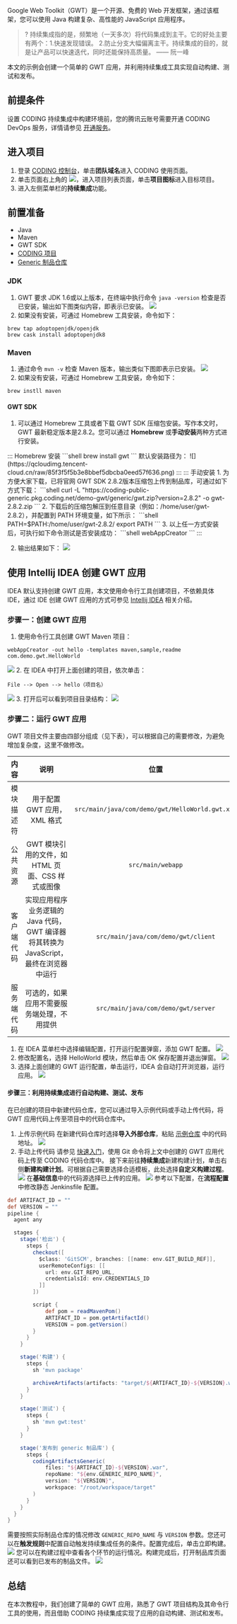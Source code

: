 Google Web Toolkit（GWT）是一个开源、免费的 Web 开发框架，通过该框架，您可以使用 Java 构建复杂、高性能的 JavaScript 应用程序。
>? 持续集成指的是，频繁地（一天多次）将代码集成到主干。它的好处主要有两个：1.快速发现错误。 2.防止分支大幅偏离主干。持续集成的目的，就是让产品可以快速迭代，同时还能保持高质量。 —— 阮一峰

本文的示例会创建一个简单的 GWT 应用，并利用持续集成工具实现自动构建、测试和发布。


## 前提条件
设置 CODING 持续集成中构建环境前，您的腾讯云账号需要开通 CODING DevOps 服务，详情请参见 [开通服务](https://cloud.tencent.com/document/product/1115/37268)。

## 进入项目
1. 登录 [CODING 控制台](https://console.cloud.tencent.com/coding)，单击**团队域名**进入 CODING 使用页面。
2. 单击页面右上角的 <img src ="https://main.qcloudimg.com/raw/d94a8e60dd3a41d0af07d72ae0e9d70e.png" style ="margin:0">，进入项目列表页面，单击**项目图标**进入目标项目。
3.  进入左侧菜单栏的**持续集成**功能。

## 前置准备[](id:prerequisite)
-   Java
-   Maven
-   GWT SDK
-   [CODING 项目](https://help.coding.net/docs/start/project.html)
-   [Generic 制品仓库](https://cloud.tencent.com/document/product/1116/46528)

### JDK
1. GWT 要求 JDK 1.6或以上版本，在终端中执行命令 `java -version` 检查是否已安装，输出如下图类似内容，即表示已安装。
![](https://qcloudimg.tencent-cloud.cn/raw/36e80a6e9ffcc43842ec78d479baeeac.png)
2. 如果没有安装，可通过 Homebrew 工具安装，命令如下：
```shell
brew tap adoptopenjdk/openjdk
brew cask install adoptopenjdk8
```

### Maven 
1. 通过命令 `mvn -v` 检查 Maven 版本，输出类似下图即表示已安装。
![](https://qcloudimg.tencent-cloud.cn/raw/fdca20a44da6a71df842fcedbe379be2.png)
2. 如果没有安装，可通过 Homebrew 工具安装，命令如下：
```shell
brew instll maven
```

#### GWT SDK
1. 可以通过 Homebrew 工具或者下载 GWT SDK 压缩包安装。写作本文时，GWT 最新稳定版本是2.8.2。您可以通过 **Homebrew** 或**手动安装**两种方式进行安装。
<dx-tabs>
::: Homebrew 安装
```shell
brew install gwt
```
默认安装路径为：
![](https://qcloudimg.tencent-cloud.cn/raw/85f3f5f5b3e8bbef5dbcba0eed57f636.png)
:::
::: 手动安装
1. 为方便大家下载，已将官网 GWT SDK 2.8.2版本压缩包上传到制品库，可通过如下方式下载：
```shell
curl -L "https://coding-public-generic.pkg.coding.net/demo-gwt/generic/gwt.zip?version=2.8.2" -o gwt-2.8.2.zip
```
2. 下载后的压缩包解压到任意目录（例如：/home/user/gwt-2.8.2），并配置到 PATH 环境变量，如下所示：
```shell
PATH=$PATH:/home/user/gwt-2.8.2/
export PATH
```
3. 以上任一方式安装后，可执行如下命令测试是否安装成功：
```shell
webAppCreator
```
:::
</dx-tabs>

2. 输出结果如下：
![](https://qcloudimg.tencent-cloud.cn/raw/f0d6f7a0563039d4dadd3dd2de5c8e7e.png)

## 使用 Intellij IDEA 创建 GWT 应用[](id:create-gwt)
IDEA 默认支持创建 GWT 应用，本文使用命令行工具创建项目，不依赖具体 IDE，通过 IDE 创建 GWT 应用的方式可参见 [Intellij IDEA](https://www.jetbrains.com/help/idea/enabling-gwt-support.html) 相关介绍。

### 步骤一：创建 GWT 应用[](id:1)
1. 使用命令行工具创建 GWT Maven 项目：
```shell
webAppCreator -out hello -templates maven,sample,readme com.demo.gwt.HelloWorld
```
![](https://qcloudimg.tencent-cloud.cn/raw/4b6d217a6a34bb2cf64eafad5504576c.png)
2. 在 IDEA 中打开上面创建的项目，依次单击：
```shell
File --> Open --> hello（项目名）
```
![](https://qcloudimg.tencent-cloud.cn/raw/f63899eeee7be5202f595e20df24cf44.png)
3. 打开后可以看到项目目录结构：
![](https://qcloudimg.tencent-cloud.cn/raw/6d770cd82f158dc5f8ba1b6b2c7592a3.png)

### 步骤二：运行 GWT 应用[](id:2)
GWT 项目文件主要由四部分组成（见下表），可以根据自己的需要修改，为避免增加复杂度，这里不做修改。

|内容   | 说明         | 位置|
|:-------: | :-------: | :--------:|
|模块描述符| 用于配置 GWT 应用，XML 格式 | `src/main/java/com/demo/gwt/HelloWorld.gwt.xml`|
|公共资源 | GWT 模块引用的文件，如 HTML 页面、CSS 样式或图像 | `src/main/webapp` |
|客户端代码 | 实现应用程序业务逻辑的 Java 代码，GWT 编译器将其转换为 JavaScript，最终在浏览器中运行 | `src/main/java/com/demo/gwt/client`|
|服务端代码 | 可选的，如果应用不需要服务端处理，不用提供 | `src/main/java/com/demo/gwt/server`|

1. 在 IDEA 菜单栏中选择编辑配置，打开运行配置弹窗，添加 GWT 配置。
![](https://qcloudimg.tencent-cloud.cn/raw/babe6c7e3eea32f3c15043097879edfb.png)
2. 修改配置名，选择 HelloWorld 模块，然后单击 OK 保存配置并退出弹窗。
![](https://qcloudimg.tencent-cloud.cn/raw/c15e7f3913d3d5606111789baf0c28a0.png)
3. 选择上面创建的 GWT 运行配置，单击运行，IDEA 会自动打开浏览器，运行应用。
![](https://qcloudimg.tencent-cloud.cn/raw/a66f769fbed2c6dadddbb4f94fbe5612.png)

#### 步骤三：利用持续集成进行自动构建、测试、发布[](id:3)
在已创建的项目中新建代码仓库，您可以通过导入示例代码或手动上传代码，将 GWT 应用代码上传至项目中的代码仓库中。
1. 上传示例代码
在新建代码仓库时选择**导入外部仓库**，粘贴 [示例仓库](https://coding-public.coding.net/public/python-flask-demo/python-flask-demo/git/files) 中的代码地址。
![](https://qcloudimg.tencent-cloud.cn/raw/212e053908cf658c7444810e22f758e7.png)
2. 手动上传代码
请参见 [快速入门](https://cloud.tencent.com/document/product/1112/36433#git-add)，使用 Git 命令将上文中创建的 GWT 应用代码上传至 CODING 代码仓库中。
接下来前往**持续集成**新建构建计划，单击右侧**新建构建计划**。可根据自己需要选择合适模板，此处选择**自定义构建过程**。
![](https://qcloudimg.tencent-cloud.cn/raw/28f92c7e1412c13475962025b0374403.png)
在**基础信息**中的代码源选择已上传的应用。
![](https://qcloudimg.tencent-cloud.cn/raw/9bb364d8a730300a74f2cff0ff8d9302.png)
参考以下配置，在**流程配置**中修改静态 Jenkinsfile 配置。
```groovy
def ARTIFACT_ID = ""
def VERSION = ""
pipeline {
  agent any

  stages {
    stage('检出') {
      steps {
        checkout([
          $class: 'GitSCM', branches: [[name: env.GIT_BUILD_REF]],
          userRemoteConfigs: [[
            url: env.GIT_REPO_URL,
            credentialsId: env.CREDENTIALS_ID
          ]]
        ])

        script {
            def pom = readMavenPom()
            ARTIFACT_ID = pom.getArtifactId()
            VERSION = pom.getVersion()
        }
      }
    }

    stage('构建') {
      steps {
        sh 'mvn package'

        archiveArtifacts(artifacts: "target/${ARTIFACT_ID}-${VERSION}.war", fingerprint: true)
      }
    }

    stage('测试') {
      steps {
        sh 'mvn gwt:test'
      }
    }

    stage('发布到 generic 制品库') {
      steps {
        codingArtifactsGeneric(
            files: "${ARTIFACT_ID}-${VERSION}.war",
            repoName: "${env.GENERIC_REPO_NAME}",
            version: "${VERSION}",
            workspace: "/root/workspace/target"
        )
      }
    }
  }
}
```
需要按照实际制品仓库的情况修改 `GENERIC_REPO_NAME` 与 `VERSION` 参数。您还可以在**触发规则**中配置自动触发持续集成任务的条件。配置完成后，单击立即构建。
![](https://qcloudimg.tencent-cloud.cn/raw/e3c076add590c9b34b79606ce61e0755.png)
您可以在构建过程中查看各个环节的运行情况。构建完成后，打开制品库页面还可以看到已发布的制品文件。
![](https://qcloudimg.tencent-cloud.cn/raw/cda993be0ee8c2b99e47fc250decf972.png)

## 总结[](id:end)
在本次教程中，我们创建了简单的 GWT 应用，熟悉了 GWT 项目结构及其命令行工具的使用，而且借助 CODING 持续集成实现了应用的自动构建、测试和发布。
